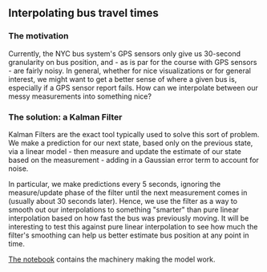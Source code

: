 ## Interpolating bus travel times

### The motivation
Currently, the NYC bus system's GPS sensors only give us 30-second granularity on bus position, and - as is par for the course with GPS sensors - are fairly noisy. In general, whether for nice visualizations or for general interest, we might want to get a better sense of where a given bus is, especially if a GPS sensor report fails. How can we interpolate between our messy measurements into something nice?

### The solution: a Kalman Filter
Kalman Filters are the exact tool typically used to solve this sort of problem. We make a prediction for our next state, based only on the previous state, via a linear model - then measure and update the estimate of our state based on the measurement - adding in a Gaussian error term to account for noise.

In particular, we make predictions every 5 seconds, ignoring the measure/update phase of the filter until the next measurement comes in (usually about 30 seconds later). Hence, we use the filter as a way to smooth out our interpolations to something "smarter" than pure linear interpolation based on how fast the bus was previously moving. It will be interesting to test this against pure linear interpolation to see how much the filter's smoothing can help us better estimate bus position at any point in time.

[The notebook](kalman.ipynb) contains the machinery making the model work.


